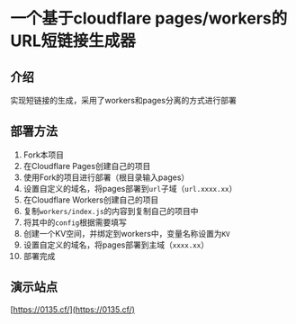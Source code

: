 # 一个基于cloudflare pages/workers的URL短链接生成器

## 介绍

实现短链接的生成，采用了workers和pages分离的方式进行部署

## 部署方法

1. Fork本项目
2. 在Cloudflare Pages创建自己的项目
3. 使用Fork的项目进行部署（根目录输入pages）
4. 设置自定义的域名，将pages部署到`url`子域（`url.xxxx.xx`）
5. 在Cloudflare Workers创建自己的项目
6. 复制`workers/index.js`的内容到复制自己的项目中
7. 将其中的`config`根据需要填写
8. 创建一个KV空间，并绑定到workers中，变量名称设置为`KV`
9. 设置自定义的域名，将pages部署到主域（`xxxx.xx`）
10. 部署完成

## 演示站点

[https://0135.cf/](https://0135.cf/)
